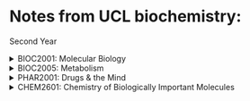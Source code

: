 # Notes from UCL biochemistry:

Second Year
<details>
<summary>BIOC2001: Molecular Biology</summary>
<br>
<ul>
        		<li><a href="https://yasmeenzeena.github.io/bacterialgenecontrol">L7: RNA polymerase</a></li>
	                <li><a href="https://yasmeenzeena.github.io/bacterialpromotors">L8: Bacterial gene control</a></li>
	        	<li><a href="/about">Protein Trafficking</a></li>
        		<li><a href="https://yasmeenzeena.github.io/egenecontrol">Eukayrotic Gene Control</a></li>
        		<li><a href="/blog">ETC</a></li>
    		</ul>
</details>
	
<details>
<summary>BIOC2005: Metabolism</summary>
<br>
<ul>
        		<li><a href="/">na</a></li>
	        	<li><a href="/">na</a></li>
        		<li><a href="/">na</a></li>
        		<li><a href="/">na</a></li>
    		</ul>
</details>	

<details>
<summary>PHAR2001: Drugs & the Mind</summary>
<br>
<ul>
        		<li><a href="/">na</a></li>
	        	<li><a href="/">na</a></li>
        		<li><a href="/">na</a></li>
        		<li><a href="/">na</a></li>
    		</ul>
</details>
	
	
<details>
<summary>CHEM2601: Chemistry of Biologically Important Molecules </summary>
<br>
<ul>
        		<li><a href="/">na</a></li>
	        	<li><a href="/">na</a></li>
        		<li><a href="/">na</a></li>
        		<li><a href="/">na</a></li>
    		</ul>
</details>

